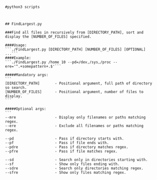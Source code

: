 
````
#python3 scripts



## FindLargest.py

###Find all files in recursively from [DIRECTORY_PATH], sort and display the [NUMBER_OF_FILES] specified.

####Usage:
```./FindLargest.py [DIRECTORY_PATH] [NUMBER_OF_FILES] [OPTIONAL] ...```
####Example:
```./FindLargest.py /home 10 --pd=/dev,/sys,/proc --ere='^.+somepattern+.$'```

#####Mandatory args:
```
[DIRECTORY_PATH]       - Positional argument, full path of directory so search.
[NUMBER_OF_FILES]      - Positional argument, number of files to display.
```

#####Optional args:
```
--mre                  - Display only filenames or paths matching regex.
--ere                  - Exclude all filenames or paths matching regex.

--pd                   - Pass if directory starts with.
--pf                   - Pass if file ends with.
--pdre                 - Pass if directory matches regex.
--pfre                 - Pass if file matches regex.

--sd                   - Search only in directories starting with.
--sf                   - Show only files ending with.
--sdre                 - Search only directories matching regex.
--sfre                 - Show only files matching regex.
````
